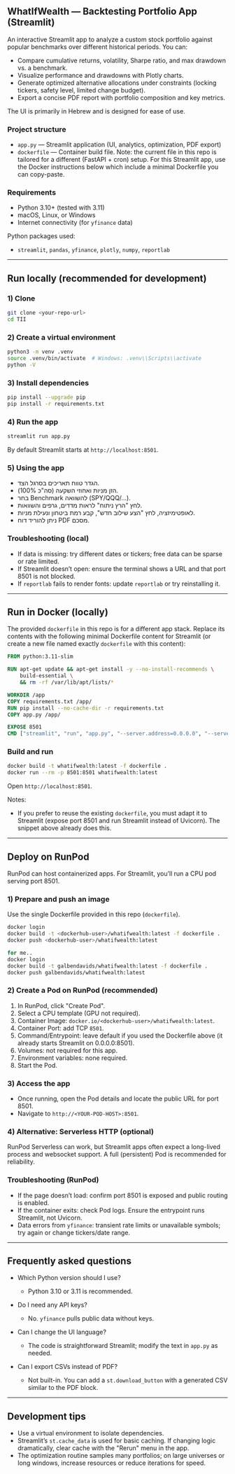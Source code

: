 ## WhatIfWealth — Backtesting Portfolio App (Streamlit)

An interactive Streamlit app to analyze a custom stock portfolio against popular benchmarks over different historical periods. You can:
- Compare cumulative returns, volatility, Sharpe ratio, and max drawdown vs. a benchmark.
- Visualize performance and drawdowns with Plotly charts.
- Generate optimized alternative allocations under constraints (locking tickers, safety level, limited change budget).
- Export a concise PDF report with portfolio composition and key metrics.

The UI is primarily in Hebrew and is designed for ease of use.

### Project structure
- `app.py` — Streamlit application (UI, analytics, optimization, PDF export)
- `dockerfile` — Container build file. Note: the current file in this repo is tailored for a different (FastAPI + cron) setup. For this Streamlit app, use the Docker instructions below which include a minimal Dockerfile you can copy-paste.

### Requirements
- Python 3.10+ (tested with 3.11)
- macOS, Linux, or Windows
- Internet connectivity (for `yfinance` data)

Python packages used:
- `streamlit`, `pandas`, `yfinance`, `plotly`, `numpy`, `reportlab`

---

## Run locally (recommended for development)

### 1) Clone
```bash
git clone <your-repo-url>
cd TII
```

### 2) Create a virtual environment
```bash
python3 -m venv .venv
source .venv/bin/activate  # Windows: .venv\\Scripts\\activate
python -V
```

### 3) Install dependencies
```bash
pip install --upgrade pip
pip install -r requirements.txt
```

### 4) Run the app
```bash
streamlit run app.py
```

By default Streamlit starts at `http://localhost:8501`.

### 5) Using the app
- הגדר טווח תאריכים בסרגל הצד.
- הזן מניות ואחוזי השקעה (סה"כ 100%).
- בחר Benchmark להשוואה (SPY/QQQ/...).
- לחץ "הרץ ניתוח" לראות מדדים, גרפים והשוואות.
- לאופטימיזציה, לחץ "הצע שילוב חדש", קבע רמת ביטחון ונעילת מניות.
- ניתן להוריד דוח PDF מסכם.

### Troubleshooting (local)
- If data is missing: try different dates or tickers; free data can be sparse or rate limited.
- If Streamlit doesn’t open: ensure the terminal shows a URL and that port 8501 is not blocked.
- If `reportlab` fails to render fonts: update `reportlab` or try reinstalling it.

---

## Run in Docker (locally)

The provided `dockerfile` in this repo is for a different app stack. Replace its contents with the following minimal Dockerfile content for Streamlit (or create a new file named exactly `dockerfile` with this content):

```dockerfile
FROM python:3.11-slim

RUN apt-get update && apt-get install -y --no-install-recommends \
    build-essential \
    && rm -rf /var/lib/apt/lists/*

WORKDIR /app
COPY requirements.txt /app/
RUN pip install --no-cache-dir -r requirements.txt
COPY app.py /app/

EXPOSE 8501
CMD ["streamlit", "run", "app.py", "--server.address=0.0.0.0", "--server.port=8501"]
```

### Build and run
```bash
docker build -t whatifwealth:latest -f dockerfile .
docker run --rm -p 8501:8501 whatifwealth:latest
```

Open `http://localhost:8501`.

Notes:
- If you prefer to reuse the existing `dockerfile`, you must adapt it to Streamlit (expose port 8501 and run Streamlit instead of Uvicorn). The snippet above already does this.

---

## Deploy on RunPod

RunPod can host containerized apps. For Streamlit, you’ll run a CPU pod serving port 8501.

### 1) Prepare and push an image
Use the single Dockerfile provided in this repo (`dockerfile`).
```bash
docker login
docker build -t <dockerhub-user>/whatifwealth:latest -f dockerfile .
docker push <dockerhub-user>/whatifwealth:latest

for me.. 
docker login
docker build -t galbendavids/whatifwealth:latest -f dockerfile .
docker push galbendavids/whatifwealth:latest
```

### 2) Create a Pod on RunPod (recommended)
1. In RunPod, click "Create Pod".
2. Select a CPU template (GPU not required).
3. Container Image: `docker.io/<dockerhub-user>/whatifwealth:latest`.
4. Container Port: add TCP `8501`.
5. Command/Entrypoint: leave default if you used the Dockerfile above (it already starts Streamlit on 0.0.0.0:8501).
6. Volumes: not required for this app.
7. Environment variables: none required.
8. Start the Pod.

### 3) Access the app
- Once running, open the Pod details and locate the public URL for port 8501.
- Navigate to `http://<YOUR-POD-HOST>:8501`.

### 4) Alternative: Serverless HTTP (optional)
RunPod Serverless can work, but Streamlit apps often expect a long-lived process and websocket support. A full (persistent) Pod is recommended for reliability.

### Troubleshooting (RunPod)
- If the page doesn’t load: confirm port 8501 is exposed and public routing is enabled.
- If the container exits: check Pod logs. Ensure the entrypoint runs Streamlit, not Uvicorn.
- Data errors from `yfinance`: transient rate limits or unavailable symbols; try again or change tickers/date range.

---

## Frequently asked questions

- Which Python version should I use?
  - Python 3.10 or 3.11 is recommended.

- Do I need any API keys?
  - No. `yfinance` pulls public data without keys.

- Can I change the UI language?
  - The code is straightforward Streamlit; modify the text in `app.py` as needed.

- Can I export CSVs instead of PDF?
  - Not built-in. You can add a `st.download_button` with a generated CSV similar to the PDF block.

---

## Development tips
- Use a virtual environment to isolate dependencies.
- Streamlit’s `st.cache_data` is used for basic caching. If changing logic dramatically, clear cache with the "Rerun" menu in the app.
- The optimization routine samples many portfolios; on large universes or long windows, increase resources or reduce iterations for speed.

